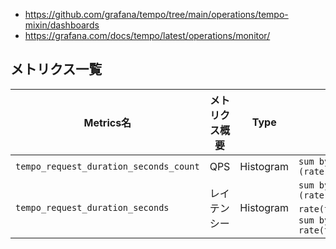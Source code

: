 - https://github.com/grafana/tempo/tree/main/operations/tempo-mixin/dashboards
- https://grafana.com/docs/tempo/latest/operations/monitor/

## メトリクス一覧
|Metrics名|メトリクス概要|Type|PromQL例|備考|
|---|---|---|---|---|
|`tempo_request_duration_seconds_count`|QPS|Histogram|`sum by(pod,status_code)(rate(tempo_request_duration_seconds_count[$__rate_interval]))`||
|`tempo_request_duration_seconds`|レイテンシー|Histogram|`sum by(pod)(rate(tempo_request_duration_seconds_sum[$__rate_interval]) / rate(tempo_request_duration_seconds_count[$__rate_interval]))`、`sum by(pod)(histogram_quantile(0.95, rate(tempo_request_duration_seconds_bucket[$__rate_interval])))`||